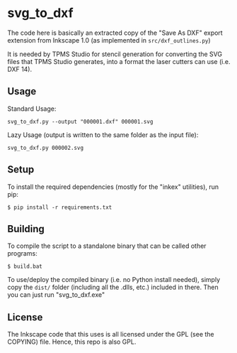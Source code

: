 svg_to_dxf
==========

The code here is basically an extracted copy of the "Save As DXF" export extension from Inkscape 1.0
(as implemented in `src/dxf_outlines.py`)

It is needed by TPMS Studio for stencil generation for converting the SVG files that TPMS Studio generates, into a format the laser cutters can use (i.e. DXF 14).


## Usage

Standard Usage:
```
svg_to_dxf.py --output "000001.dxf" 000001.svg
```

Lazy Usage (output is written to the same folder as the input file):
```
svg_to_dxf.py 000002.svg
```

## Setup

To install the required dependencies (mostly for the "inkex" utilities),
run pip:

```
$ pip install -r requirements.txt
```

## Building

To compile the script to a standalone binary that can be called other programs:
```
$ build.bat
```

To use/deploy the compiled binary (i.e. no Python install needed), simply copy
the `dist/` folder (including all the .dlls, etc.) included in there. Then you
can just run "svg_to_dxf.exe"


## License

The Inkscape code that this uses is all licensed under the GPL (see the COPYING) file.
Hence, this repo is also GPL.


